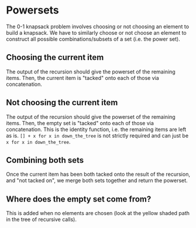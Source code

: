 # Powersets

The 0-1 knapsack problem involves choosing or not choosing an element to build a knapsack. We have to similarly choose or not choose an element to construct all possible combinations/subsets of a set (i.e. the power set).

## Choosing the current item

The output of the recursion should give the powerset of the remaining items. Then, the current item is "tacked" onto each of those via concatenation.

## Not choosing the current item

The output of the recursion should give the powerset of the remaining items. Then, the empty set is "tacked" onto each of those via concatenation. This is the identity function, i.e. the remaining items are left as is. `[] + x for x in down_the_tree` is not strictly required and can just be `x for x in down_the_tree`.

## Combining both sets

Once the current item has been both tacked onto the result of the recursion, and "not tacked on", we merge both sets together and return the powerset.

## Where does the empty set come from?

This is added when no elements are chosen (look at the yellow shaded path in the tree of recursive calls).